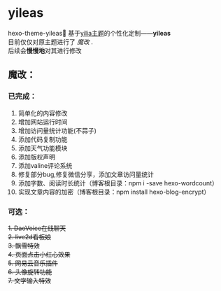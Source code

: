 # yileas
hexo-theme-yileas🎈
基于[yilia主题](https://github.com/litten/hexo-theme-yilia)的个性化定制——**yileas**  
目前仅仅对原主题进行了 _魔改_ .  
后续会**慢慢地**对其进行修改  

## 魔改：  

### 已完成：
1. 简单化的内容修改
2. 增加网站运行时间
3. 增加访问量统计功能(不蒜子)
4. 添加代码复制功能
5. 添加天气功能模块
6. 添加版权声明
7. 添加valine评论系统
8. 修复部分bug,修复微信分享，添加文章访问量统计
9. 添加字数、阅读时长统计（博客根目录：npm i -save hexo-wordcount）
10. 实现文章内容的加密（博客根目录：npm install hexo-blog-encrypt）

### 可选：
~~1. DaoVoice在线聊天~~  
~~2. live2d看板娘~~  
~~3. 飘雪特效~~  
~~4. 页面点击小红心效果~~  
~~5. 网易云音乐插件~~  
~~6. 头像旋转功能~~  
~~7. 文字输入特效~~